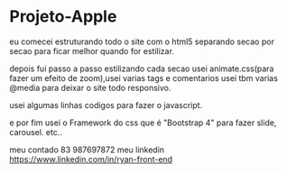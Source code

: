 # Projeto-Apple

eu comecei estruturando todo o site com o html5
separando secao por secao para ficar melhor
quando for estilizar.

depois fui passo a passo estilizando cada
secao usei animate.css(para fazer um efeito
de zoom),usei varias tags e comentarios usei tbm 
varias @media para deixar o site todo
responsivo.

usei algumas linhas codigos para fazer o javascript.

e por fim usei o Framework do css que é
"Bootstrap 4" para fazer slide, carousel.
etc..

meu contado 83 987697872
meu linkedin https://www.linkedin.com/in/ryan-front-end 

